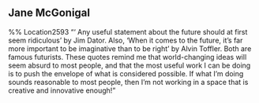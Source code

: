 ## Jane McGonigal 
%% Location2593 
“‘ Any useful statement about the future should at first seem ridiculous’ by Jim Dator. Also, ‘When it comes to the future, it’s far more important to be imaginative than to be right’ by Alvin Toffler. Both are famous futurists. These quotes remind me that world-changing ideas will seem absurd to most people, and that the most useful work I can be doing is to push the envelope of what is considered possible. If what I’m doing sounds reasonable to most people, then I’m not working in a space that is creative and innovative enough!” 